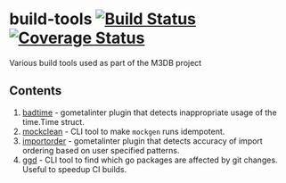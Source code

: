 # build-tools [![Build Status][ci-img]][ci] [![Coverage Status](https://codecov.io/gh/m3db/build-tools/branch/master/graph/badge.svg)](https://codecov.io/gh/m3db/build-tools)

Various build tools used as part of the M3DB project

[ci-img]: https://semaphoreci.com/api/v1/m3db/build-tools/branches/master/shields_badge.svg
[ci]: https://semaphoreci.com/m3db/build-tools

## Contents

1. [badtime](https://github.com/m3db/build-tools/blob/master/linters/badtime/README.md) - gometalinter plugin that detects inappropriate usage of the time.Time struct.
2. [mockclean](https://github.com/m3db/build-tools/blob/master/utilities/mockclean/README.md) - CLI tool to make `mockgen` runs idempotent.
3. [importorder](https://github.com/m3db/build-tools/blob/master/linters/importorder/README.md) - gometalinter plugin that detects accuracy of import ordering based on user specified patterns.
4. [ggd](https://github.com/m3db/build-tools/blob/master/utilities/ggd/README.md) - CLI tool to find which go packages are affected by git changes. Useful to speedup CI builds.

